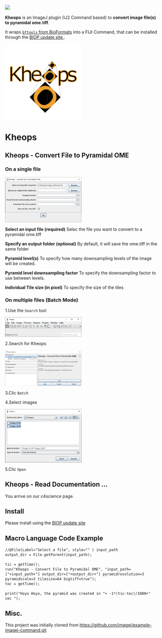 [![](https://travis-ci.com/BIOP/ijp-kheops.svg?branch=master)](https://travis-ci.com/BIOP/ijp-kheops)


**Kheops** is an ImageJ plugin (IJ2 Command based) to **convert image file(s) to pyramidal ome.tiff**. 

It wraps [`bftools` from BioFormats](https://www.openmicroscopy.org/bio-formats/downloads/) into a FIJI Command, that can be installed through the [BIOP update site ](https://c4science.ch/w/bioimaging_and_optics_platform_biop/image-processing/imagej_tools/update-site/).

<img src="https://github.com/BIOP/ijp-kheops/raw/master/images/0-kheops_logo.png" title="Kheops" width="50%" align="center">

# Kheops

##  Kheops - Convert File to Pyramidal OME

### On a single file  
 
<img src="https://github.com/BIOP/ijp-kheops/raw/master/images/1-image_single_file.png" title="Kheops on Single File" width="50%" align="center">

**Select an input file (required)**
Selec the file you want to convert to a pyramidal ome.tiff 

**Specify an output folder (optional)**
By default, it will save the ome.tiff in the same folder 

**Pyramid level(s)**
To specify how many downsampling levels of the image will be created. 

**Pyramid level downsampling factor**
To specify the downsampling factor to use between levels.

**Individual Tile size (in pixel)**
To specify the size of the tiles

### On multiple files (Batch Mode) </h3> 

1.Use the `Search` tool

<img src="https://github.com/BIOP/ijp-kheops/raw/master/images/2-image_fiji_main.png" title="Kheops on Single File" width="50%" align="center">


2.Search for Kheops

<img src="https://github.com/BIOP/ijp-kheops/raw/master/images/3-image_multi_files.png" title="Kheops on Single File" width="50%" align="center">


3.Clic `Batch`

4.Select images

<img src="https://github.com/BIOP/ijp-kheops/raw/master/images/4-image_multi_select.png" title="Kheops on Single File" width="50%" align="center">


5.Clic  `Open`


## Kheops - Read Documentation ...
You arrive on our c4science page.

## Install

Please install using the [BIOP update site ](https://c4science.ch/w/bioimaging_and_optics_platform_biop/image-processing/imagej_tools/update-site/)

## Macro Language Code Example

```
//@File(Label="Select a file", style="" ) input_path
output_dir = File.getParent(input_path);

tic = getTime();
run("Kheops - Convert File to Pyramidal OME", "input_path=["+input_path+"] output_dir=["+output_dir+"] pyramidresolution=3 pyramidscale=2 tilesize=64 bigtiff=true");
toc = getTime();

print("Hoyo Hoyo, the pyramid was created in "+ -1*(tic-toc)/1000+" sec ");
```


## Misc.

This project was initially cloned from https://github.com/imagej/example-imagej-command.git
